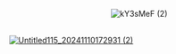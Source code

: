 
             ![kY3sMeF (2)](https://github.com/user-attachments/assets/ccddcaad-9574-4a6f-b985-7f947ff1c967)

                          [![Untitled115_20241110172931 (2)](https://github.com/user-attachments/assets/e71ed06a-948d-4f5c-bb17-b3c06ca4e3d0)](https://rentry.co/mulloily)

<!---
mulloily/mulloily is a ✨ special ✨ repository because its `README.md` (this file) appears on your GitHub profile.
You can click the Preview link to take a look at your changes.
--->
